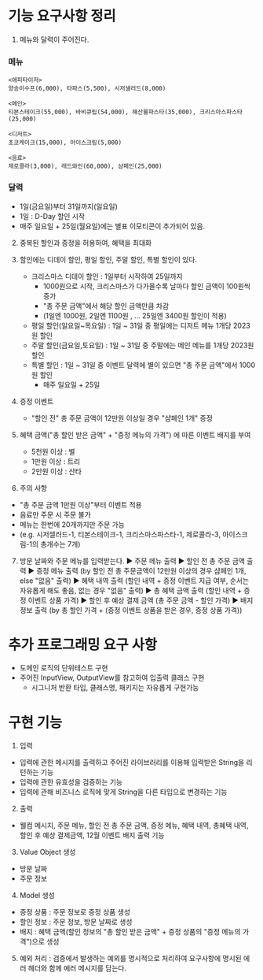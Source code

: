 # 기능 요구사항 정리

1. 메뉴와 달력이 주어진다.

### 메뉴

```
<애피타이저>
양송이수프(6,000), 타파스(5,500), 시저샐러드(8,000)

<메인>
티본스테이크(55,000), 바비큐립(54,000), 해산물파스타(35,000), 크리스마스파스타(25,000)

<디저트>
초코케이크(15,000), 아이스크림(5,000)

<음료>
제로콜라(3,000), 레드와인(60,000), 샴페인(25,000)
```

### 달력

- 1일(금요일)부터 31일까지(일요일)
- 1일 : D-Day 할인 시작
- 매주 일요일 + 25일(월요일)에는 별표 이모티콘이 추가되어 있음.

2. 중복된 할인과 증정을 허용하여, 혜택을 최대화
3. 할인에는 디데이 할인, 평일 할인, 주말 할인, 특별 할인이 있다.
    - 크리스마스 디데이 할인 : 1일부터 시작하여 25일까지
        - 1000원으로 시작, 크리스마스가 다가올수록 날마다 할인 금액이 100원씩 증가
        - "총 주문 금액"에서 해당 할인 금액만큼 차감
        - (1일엔 1000원, 2일엔 1100원 , ... 25일엔 3400원 할인이 적용)
    - 평일 할인(일요일~목요일) : 1일 ~ 31일 중 평일에는 디저트 메뉴 1개당 2023원 할인
    - 주말 할인(금요일,토요일) : 1일 ~ 31일 중 주말에는 메인 메뉴를 1개당 2023원 할인
    - 특별 할인 : 1일 ~ 31일 중 이벤트 달력에 별이 있으면 "총 주문 금액"에서 1000원 할인
        - 매주 일요일 + 25일
4. 증정 이벤트
    - "할인 전" 총 주문 금액이 12만원 이상일 경우 "샴페인 1개" 증정
5. 혜택 금액("총 할인 받은 금액" + "증정 메뉴의 가격") 에 따른 이벤트 배지를 부여
    - 5천원 이상 : 별
    - 1만원 이상 : 트리
    - 2만원 이상 : 산타

6. 주의 사항

- "총 주문 금액 1만원 이상"부터 이벤트 적용
- 음료만 주문 시 주문 불가
- 메뉴는 한번에 20개까지만 주문 가능
- (e.g. 시저샐러드-1, 티본스테이크-1, 크리스마스파스타-1, 제로콜라-3, 아이스크림-1의 총개수는 7개)


7. 방문 날짜와 주문 메뉴를 입력받는다.
   ▶︎ 주문 메뉴 출력
   ︎▶︎ 할인 전 총 주문 금액 출력
   ▶︎ 증정 메뉴 출력 (by 할인 전 총 주문금액이 12만원 이상의 경우 샴페인 1개, else "없음" 출력)
   ▶︎ 혜택 내역 출력 (할인 내역 + 증정 이벤트 지급 여부, 순서는 자유롭게 해도 좋음, 없는 경우 "없음" 출력)
   ▶︎ 총 혜택 금액 출력 (할인 내역 + 증정 이벤트 상품 가격)
   ▶︎ 할인 후 예상 결제 금액 (총 주문 금액 - 할인 가격)
   ▶︎ 배지 정보 출력 (by 총 할인 가격 + (증정 이벤트 상품을 받은 경우, 증정 상품 가격))

# 추가 프로그래밍 요구 사항

- 도메인 로직의 단위테스트 구현
- 주어진 InputView, OutputView를 참고하여 입출력 클래스 구현
    - 시그니처 반환 타입, 클래스명, 패키지는 자유롭게 구현가능

# 구현 기능

1. 입력

- 입력에 관한 메시지를 출력하고 주어진 라이브러리를 이용해 입력받은 String을 리턴하는 기능
- 입력에 관한 유효성을 검증하는 기능
- 입력에 관해 비즈니스 로직에 맞게 String을 다른 타입으로 변경하는 기능

2. 출력

- 웰컴 메시지, 주문 메뉴, 할인 전 총 주문 금액, 증정 메뉴, 혜택 내역, 총혜택 내역, 할인 후 예상 결제금액, 12월 이벤트 배지 출력 기능


3. Value Object 생성

- 방문 날짜
- 주문 정보

4. Model 생성

- 증정 상품 : 주문 정보로 증정 상품 생성
- 할인 정보 : 주문 정보, 방문 날짜로 생성
- 배지 : 혜택 금액(할인 정보의 "총 할인 받은 금액" + 증정 상품의 "증정 메뉴의 가격")으로 생성

5. 예외 처리 : 검증에서 발생하는 예외를 명시적으로 처리하여 요구사항에 명시된 에러 헤더와 함께 에러 메시지를 담는다.
